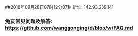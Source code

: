 ##2018年09月28日07时12分07秒 新址: 142.93.209.141
### 兔友常见问题及解答: https://github.com/wanggonging/d/blob/w/FAQ.md
